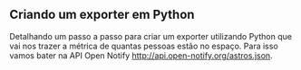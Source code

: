 ## Criando um exporter em Python

Detalhando um passo a passo para criar um exporter utilizando Python que vai nos trazer a métrica de quantas pessoas estão no espaço.
Para isso vamos bater na API Open Notify http://api.open-notify.org/astros.json.
